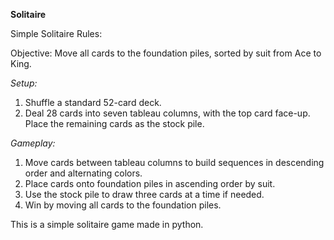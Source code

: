 **Solitaire**

Simple Solitaire Rules:

Objective:
Move all cards to the foundation piles, sorted by suit from Ace to King.

*Setup:*
1. Shuffle a standard 52-card deck.
2. Deal 28 cards into seven tableau columns, with the top card face-up. Place the remaining cards as the stock pile.

*Gameplay:*
1. Move cards between tableau columns to build sequences in descending order and alternating colors.
2. Place cards onto foundation piles in ascending order by suit.
3. Use the stock pile to draw three cards at a time if needed.
4. Win by moving all cards to the foundation piles.

This is a simple solitaire game made in python.
